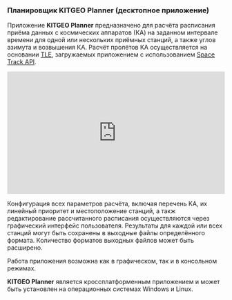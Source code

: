 ### Планировщик KITGEO Planner (десктопное приложение)

Приложение **KITGEO Planner** предназначено для расчёта расписания приёма данных с космических аппаратов (КА) на заданном
интервале времени для одной или нескольких приёмных станций, а также углов азимута и возвышения КА. Расчёт пролётов КА
осуществляется на основании [TLE](https://ru.wikipedia.org/wiki/TLE), загружаемых приложением с использованием
[Space Track API](https://space-track.org).

<div style="position:relative;height:0;padding-bottom:56.25%">
<iframe src="https://www.youtube.com/embed/AteZYJmAqbg?ecver=2" width="640" height="360" frameborder="0" style="position:absolute;width:100%;height:100%;left:0" allowfullscreen></iframe>
</div>

Конфигурация всех параметров расчёта, включая перечень KA, их линейный приоритет и местоположение станций, а такж
редактирование рассчитанного расписания осуществляются через графический интерфейс пользователя. Результаты для каждой
или всех станций могут быть сохранены в выходные файлы определённого формата. Количество форматов выходных файлов может
быть расширено. 

Работа приложения возможна как в графическом, так и в консольном режимах.

**KITGEO Planner** является кроссплатформенным приложением и может быть установлен на операционных системах Windows и
Linux.
